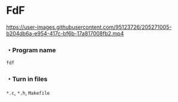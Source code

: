 # FdF
https://user-images.githubusercontent.com/95123726/205271005-b204db6a-e954-417c-bf6b-17a817008fb2.mp4
### ・Program name
`fdf`
### ・Turn in files
`*.c`, `*.h`, `Makefile`

